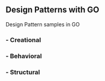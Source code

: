 ## Design Patterns with GO

Design Pattern samples in GO

### - Creational

### - Behavioral
    
### -  Structural